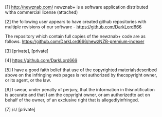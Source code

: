 [1] http://newznab.com/ newznab+ is a software application distributed witha commercial license (attached)  

[2] the following user appears to have created github repositories with multiple revisions of our software - https://github.com/DarkLord666

The repository which contain full copies of the newznab+ code are as follows.
https://github.com/DarkLord666/newzNZB-premium-indexer  

[3] [private], [private]  

[4] https://github.com/DarkLord666  

[5] I have a good faith belief that use of the copyrighted materialsdescribed above on the infringing web pages is not authorized by thecopyright owner, or its agent, or the law.  

[6] I swear, under penalty of perjury, that the information in thisnotification is accurate and that I am the copyright owner, or am authorizedto act on behalf of the owner, of an exclusive right that is allegedlyinfringed.  

[7] /s/ [private]  
